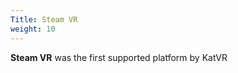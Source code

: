 ```yaml
---
Title: Steam VR
weight: 10
---
```


__Steam VR__ was the first supported platform by KatVR


<!-- {{< button "./getting-started/" "Get started with Clarity" >}} -->
